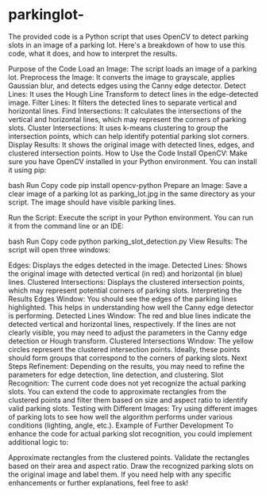 # parkinglot-
The provided code is a Python script that uses OpenCV to detect parking slots in an image of a parking lot. Here's a breakdown of how to use this code, what it does, and how to interpret the results.

Purpose of the Code
Load an Image: The script loads an image of a parking lot.
Preprocess the Image: It converts the image to grayscale, applies Gaussian blur, and detects edges using the Canny edge detector.
Detect Lines: It uses the Hough Line Transform to detect lines in the edge-detected image.
Filter Lines: It filters the detected lines to separate vertical and horizontal lines.
Find Intersections: It calculates the intersections of the vertical and horizontal lines, which may represent the corners of parking slots.
Cluster Intersections: It uses k-means clustering to group the intersection points, which can help identify potential parking slot corners.
Display Results: It shows the original image with detected lines, edges, and clustered intersection points.
How to Use the Code
Install OpenCV: Make sure you have OpenCV installed in your Python environment. You can install it using pip:

bash
Run
Copy code
pip install opencv-python
Prepare an Image: Save a clear image of a parking lot as parking_lot.jpg in the same directory as your script. The image should have visible parking lines.

Run the Script: Execute the script in your Python environment. You can run it from the command line or an IDE:

bash
Run
Copy code
python parking_slot_detection.py
View Results: The script will open three windows:

Edges: Displays the edges detected in the image.
Detected Lines: Shows the original image with detected vertical (in red) and horizontal (in blue) lines.
Clustered Intersections: Displays the clustered intersection points, which may represent potential corners of parking slots.
Interpreting the Results
Edges Window: You should see the edges of the parking lines highlighted. This helps in understanding how well the Canny edge detector is performing.
Detected Lines Window: The red and blue lines indicate the detected vertical and horizontal lines, respectively. If the lines are not clearly visible, you may need to adjust the parameters in the Canny edge detection or Hough transform.
Clustered Intersections Window: The yellow circles represent the clustered intersection points. Ideally, these points should form groups that correspond to the corners of parking slots.
Next Steps
Refinement: Depending on the results, you may need to refine the parameters for edge detection, line detection, and clustering.
Slot Recognition: The current code does not yet recognize the actual parking slots. You can extend the code to approximate rectangles from the clustered points and filter them based on size and aspect ratio to identify valid parking slots.
Testing with Different Images: Try using different images of parking lots to see how well the algorithm performs under various conditions (lighting, angle, etc.).
Example of Further Development
To enhance the code for actual parking slot recognition, you could implement additional logic to:

Approximate rectangles from the clustered points.
Validate the rectangles based on their area and aspect ratio.
Draw the recognized parking slots on the original image and label them.
If you need help with any specific enhancements or further explanations, feel free to ask!
